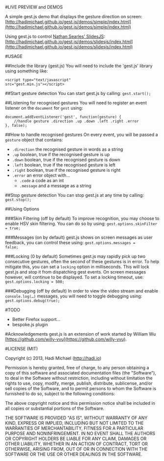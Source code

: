 #LIVE PREVIEW and DEMOS

A simple gest.js demo that displays the gesture direction on screen: [http://hadimichael.github.io/gest.js/demos/simple/index.html](http://hadimichael.github.io/gest.js/demos/simple/index.html)

Using gest.js to control [Nathan Searles' SlidesJS](http://www.slidesjs.com/): [http://hadimichael.github.io/gest.js/demos/slidesjs/index.html](http://hadimichael.github.io/gest.js/demos/slidesjs/index.html)

#USAGE

##Include the library (gest.js)
You will need to include the 'gest.js' library using something like:

<code>&lt;script type="text/javascript" src="gest.min.js"&gt;&lt;/script&gt;</code>

##Start gesture detection
You can start gest.js by calling:
<code>gest.start();</code>

##Listening for recognised gestures
You will need to register an event listener on the <code>document</code> for <code>gest</code> using:
<pre><code>document.addEventListener('gest', function(gesture) {
	//handle gesture .direction .up .down .left .right .error
}, false);
</code></pre>

##How to handle recognised gestures
On every event, you will be passed a <code>gesture</code> object that contains:

- <code>.direction</code> the recognised gesture in words as a string
- <code>.up</code> boolean, true if the recognised gesture is up
- <code>.down</code> boolean, true if the recognised gesture is down
- <code>.left</code> boolean, true if the recognised gesture is left
- <code>.right</code> boolean, true if the recognised gesture is right
- <code>.error</code> an error object with...
	- <code>.code</code> a code as an int
	- <code>.message</code> and a message as a string

##Stop gesture detection
You can stop gest.js at any time by calling:
<code>gest.stop();</code>

##Using Options

###Skin Filtering (off by default)
To improve recognition, you may choose to enable HSV skin filtering. You can do so by using:
<code>gest.options.skinFilter = true;</code>

###Messages (on by default)
gest.js shows on screen messages as user feedback, you can control these using:
<code>gest.options.messages = false;</code>

###Locking (0 by default)
Sometimes gest.js may rapidly pick up two consecutive gestures, often the second of these gestures is in error. To help mitigate this, you can set a <code>locking</code> option in milliseconds. This will lock gest.js and stop it from dispatching gest events. On screen messages however, will continue to be displayed. To set a locking timeout, use:
<code>gest.options.locking = 500;</code>

###Debugging (off by default)
In order to view the video stream and enable <code>console.log(…)</code> messages, you will need to toggle debugging using:
<code>gest.options.debug(true);</code>

#TODO

- Better Firefox support...
- bespoke.js plugin

#Acknowledgements
gest.js is an extension of work started by William Wu [https://github.com/willy-vvu](https://github.com/willy-vvu).

#LICENSE (MIT)

Copyright (c) 2013, Hadi Michael (http://hadi.io)

Permission is hereby granted, free of charge, to any person obtaining a copy
of this software and associated documentation files (the "Software"), to deal
in the Software without restriction, including without limitation the rights
to use, copy, modify, merge, publish, distribute, sublicense, and/or sell
copies of the Software, and to permit persons to whom the Software is
furnished to do so, subject to the following conditions:

The above copyright notice and this permission notice shall be included in
all copies or substantial portions of the Software.

THE SOFTWARE IS PROVIDED "AS IS", WITHOUT WARRANTY OF ANY KIND, EXPRESS OR
IMPLIED, INCLUDING BUT NOT LIMITED TO THE WARRANTIES OF MERCHANTABILITY,
FITNESS FOR A PARTICULAR PURPOSE AND NONINFRINGEMENT. IN NO EVENT SHALL THE
AUTHORS OR COPYRIGHT HOLDERS BE LIABLE FOR ANY CLAIM, DAMAGES OR OTHER
LIABILITY, WHETHER IN AN ACTION OF CONTRACT, TORT OR OTHERWISE, ARISING FROM,
OUT OF OR IN CONNECTION WITH THE SOFTWARE OR THE USE OR OTHER DEALINGS IN
THE SOFTWARE.